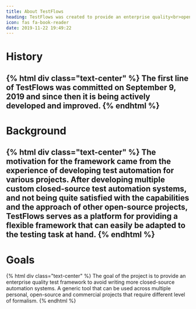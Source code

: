 ```yaml
---
title: About TestFlows
heading: TestFlows was created to provide an enterprise quality<br>open-source test framework. 
icon: fas fa-book-reader
date: 2019-11-22 19:49:22
---
```


# <div class="fas fa-2x fa-history text-success"></div>
# History

{% html div class="text-center" %}
The first line of TestFlows was committed on September 9, 2019 and since then it
is being actively developed and improved.
{% endhtml %}
---

# <div class="fas fa-2x fa-landmark text-success"></div>
# Background

{% html div class="text-center" %}
The motivation for the framework came from the experience of developing test automation for various projects. 
After developing multiple custom closed-source test automation systems,
and not being quite satisfied with the capabilities and the approach
of other open-source projects, TestFlows serves as a platform for providing 
a flexible framework that can easily be adapted to the testing task at hand.
{% endhtml %}
---

# <div class="far fa-2x fa-compass text-success"></div>
# Goals

{% html div class="text-center" %}
The goal of the project is to provide an enterprise quality test framework 
to avoid writing more closed-source automation
systems. A generic tool that can be used across multiple
personal, open-source and commercial projects that require different
level of formalism.
{% endhtml %}


